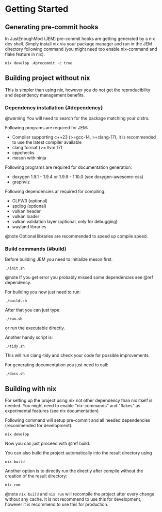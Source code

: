 # Getting Started

## Generating pre-commit hooks

In JustEnoughMod (JEM) pre-commit hooks are getting generated by a nix dev shell. Simply install nix via your package manager and run in the JEM directory following command (you might need too enable nix-command and flake feature in nix):

```shell
nix develop .#precommit -c true
```

## Building project without nix

This is simpler than using nix, however you do not get the reproducibility and dependency management benefits.

### Dependency installation {#dependency}

@warning You will need to search for the package matching your distro.

Following programs are required for JEM:

- Compiler supporting c++23 (>=gcc-14, >=clang-17), it is recommended to use the latest compiler available
- clang format (>= llvm 17)
- cppchecks
- meson with ninja

Following programs are required for documentation generation:

- doxygen 1.9.1 - 1.9.4 or  1.9.6 - 1.10.0 (see doxygen-awesome-css)
- graphviz

Following dependencies ar required for compiling:

- GLFW3 (optional)
- spdlog (optional)
- vulkan header
- vulkan loader
- vulkan validation layer (optional, only for debugging)
- wayland libraries

@note Optional libraries are recommended to speed up compile speed.

### Build commands {#build}

Before building JEM you need to initialize meson first.

```shell
./init.sh
```

@note If you get error you probably missed some dependencies see @ref dependency.

For building you now just need to run:

```shell
./build.sh
```

After that you can just type:

```shell
./run.sh
```

or run the executable directly.

Another handy script is:

```shell
./tidy.sh
```

This will run clang-tidy and check your code for possible improvements.

For generating documentation you just need to call:

```shell
./docs.sh
```

## Building with nix

For setting up the project using nix not other dependency than nix itself is needed. You might need to enable "nix-commands" and "flakes" as experimental features (see nix documentation).

Following command will setup pre-commit and all needed dependencies (recommended for development):

```shell
nix develop
```

Now you can just proceed with @ref build.

You can also build the project automatically into the result directory using
```shell
nix build
```

Another option is to directly run the directly after compile without the creation of the result directory:

```shell
nix run
```

@note `nix build` and `nix run` will recompile the project after every change without any cache. It is not recommend to use this for development, however it is recommend to use this for production.
